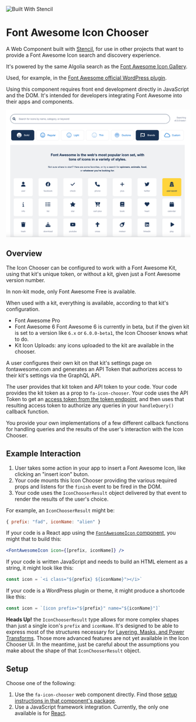 ![Built With Stencil](https://img.shields.io/badge/-Built%20With%20Stencil-16161d.svg?logo=data%3Aimage%2Fsvg%2Bxml%3Bbase64%2CPD94bWwgdmVyc2lvbj0iMS4wIiBlbmNvZGluZz0idXRmLTgiPz4KPCEtLSBHZW5lcmF0b3I6IEFkb2JlIElsbHVzdHJhdG9yIDE5LjIuMSwgU1ZHIEV4cG9ydCBQbHVnLUluIC4gU1ZHIFZlcnNpb246IDYuMDAgQnVpbGQgMCkgIC0tPgo8c3ZnIHZlcnNpb249IjEuMSIgaWQ9IkxheWVyXzEiIHhtbG5zPSJodHRwOi8vd3d3LnczLm9yZy8yMDAwL3N2ZyIgeG1sbnM6eGxpbms9Imh0dHA6Ly93d3cudzMub3JnLzE5OTkveGxpbmsiIHg9IjBweCIgeT0iMHB4IgoJIHZpZXdCb3g9IjAgMCA1MTIgNTEyIiBzdHlsZT0iZW5hYmxlLWJhY2tncm91bmQ6bmV3IDAgMCA1MTIgNTEyOyIgeG1sOnNwYWNlPSJwcmVzZXJ2ZSI%2BCjxzdHlsZSB0eXBlPSJ0ZXh0L2NzcyI%2BCgkuc3Qwe2ZpbGw6I0ZGRkZGRjt9Cjwvc3R5bGU%2BCjxwYXRoIGNsYXNzPSJzdDAiIGQ9Ik00MjQuNywzNzMuOWMwLDM3LjYtNTUuMSw2OC42LTkyLjcsNjguNkgxODAuNGMtMzcuOSwwLTkyLjctMzAuNy05Mi43LTY4LjZ2LTMuNmgzMzYuOVYzNzMuOXoiLz4KPHBhdGggY2xhc3M9InN0MCIgZD0iTTQyNC43LDI5Mi4xSDE4MC40Yy0zNy42LDAtOTIuNy0zMS05Mi43LTY4LjZ2LTMuNkgzMzJjMzcuNiwwLDkyLjcsMzEsOTIuNyw2OC42VjI5Mi4xeiIvPgo8cGF0aCBjbGFzcz0ic3QwIiBkPSJNNDI0LjcsMTQxLjdIODcuN3YtMy42YzAtMzcuNiw1NC44LTY4LjYsOTIuNy02OC42SDMzMmMzNy45LDAsOTIuNywzMC43LDkyLjcsNjguNlYxNDEuN3oiLz4KPC9zdmc%2BCg%3D%3D&colorA=16161d&style=flat-square)

# Font Awesome Icon Chooser

A Web Component built with [Stencil](https://stenciljs.com/), for use in other
projects that want to provide a Font Awesome Icon search and discovery experience.

It's powered by the same Algolia search as the [Font Awesome Icon Gallery](https://fontawesome.com/icons).

Used, for example, in the [Font Awesome official WordPress plugin](https://github.com/FortAwesome/wordpress-fontawesome).

Using this component requires front end development directly in JavaScript
and the DOM. It's intended for developers integrating Font Awesome into their apps
and components.

![Font Awesome Icon Chooser Screenshot](/images/screenshot1.png)

## Overview

The Icon Chooser can be configured to work with a Font Awesome Kit, using that
kit's unique token, or without a kit, given just a Font Awesome version number.

In non-kit mode, only Font Awesome Free is available.

When used with a kit, everything is available, according to that kit's configuration.
- Font Awesome Pro
- Font Awesome 6
    Font Awesome 6 is currently in beta, but if the given kit is set to a version like `6.x` or `6.0.0-beta1`, the Icon Chooser knows what to do.
- Kit Icon Uploads: any icons uploaded to the kit are available in the chooser.

A user configures their own kit on that kit's settings page on fontawesome.com and
generates an API Token that authorizes access to their kit's settings via the GraphQL API.

The user provides that kit token and API token to your code. Your code provides the
kit token as a prop to `fa-icon-chooser`. Your code uses the API Token to get an
[access token from the token endpoint](https://fontawesome.com/v5.15/how-to-use/graphql-api/auth/token-endpoint), and then uses that resulting access token to authorize any
queries in your `handleQuery()` callback function. 

You provide your own implementations of a few different callback functions for
handling queries and the results of the user's interaction with the Icon Chooser.

## Example Interaction
1. User takes some action in your app to insert a Font Awesome Icon, like clicking an "insert icon" buton.
2. Your code mounts this Icon Chooser providing the various required props and listens for the `finish` event to be fired in the DOM.
3. Your code uses the `IconChooserResult` object delivered by that event to render the results of the user's choice.

For example, an `IconChooserResult` might be:
```javascript
{ prefix: "fad", iconName: "alien" }
```

If your code is a React app using the [`FontAwesomeIcon` component](https://fontawesome.com/v5.15/how-to-use/on-the-web/using-with/react), you might that to build this:
```jsx
<FontAwesomeIcon icon={[prefix, iconName]} />
```

If your code is written JavaScript and needs to build an HTML element as a string, it might look like this:
```js
const icon = `<i class="${prefix} ${iconName}"></i>`
```

If your code is a WordPress plugin or theme, it might produce a shortcode like this:
```js
const icon = `[icon prefix="${prefix}" name="${iconName}"]`
```

**Heads Up!** the `IconChooserResult` type allows for more complex shapes than just
a single icon's `prefix` and `iconName`. It's designed to be able to express
most of the structures necessary for [Layering, Masks, and Power Transforms](https://fontawesome.com/v5.15/how-to-use/on-the-web/styling/layering).
Those more advanced features are not yet available in the Icon Chooser UI.
In the meantime, just be careful about the assumptions you make about the shape
of that `IconChooserResult` object.

## Setup

Choose one of the following:

1. Use the `fa-icon-chooser` web component directly.
    Find those [setup instructions in that component's package](packages/fa-icon-chooser/src/components/fa-icon-chooser/readme.md).
1. Use a JavaScript framework integration.
    Currently, the only one available is for [React](packages/fa-icon-chooser-react).
